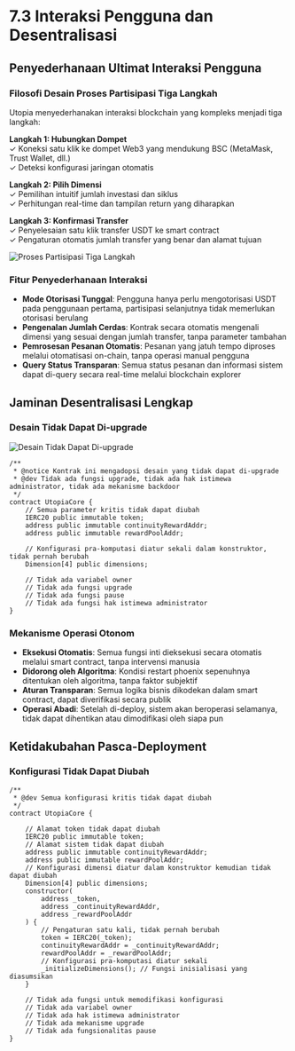 # 7.3 Interaksi Pengguna dan Desentralisasi

## Penyederhanaan Ultimat Interaksi Pengguna

### Filosofi Desain Proses Partisipasi Tiga Langkah

Utopia menyederhanakan interaksi blockchain yang kompleks menjadi tiga langkah:

**Langkah 1: Hubungkan Dompet**  
✓ Koneksi satu klik ke dompet Web3 yang mendukung BSC (MetaMask, Trust Wallet, dll.)  
✓ Deteksi konfigurasi jaringan otomatis

**Langkah 2: Pilih Dimensi**  
✓ Pemilihan intuitif jumlah investasi dan siklus  
✓ Perhitungan real-time dan tampilan return yang diharapkan

**Langkah 3: Konfirmasi Transfer**  
✓ Penyelesaian satu klik transfer USDT ke smart contract  
✓ Pengaturan otomatis jumlah transfer yang benar dan alamat tujuan

![Proses Partisipasi Tiga Langkah](/images/图26.svg)

### Fitur Penyederhanaan Interaksi

- **Mode Otorisasi Tunggal**: Pengguna hanya perlu mengotorisasi USDT pada penggunaan pertama, partisipasi selanjutnya tidak memerlukan otorisasi berulang
- **Pengenalan Jumlah Cerdas**: Kontrak secara otomatis mengenali dimensi yang sesuai dengan jumlah transfer, tanpa parameter tambahan
- **Pemrosesan Pesanan Otomatis**: Pesanan yang jatuh tempo diproses melalui otomatisasi on-chain, tanpa operasi manual pengguna
- **Query Status Transparan**: Semua status pesanan dan informasi sistem dapat di-query secara real-time melalui blockchain explorer

## Jaminan Desentralisasi Lengkap

### Desain Tidak Dapat Di-upgrade

![Desain Tidak Dapat Di-upgrade](/images/图27.svg)

```solidity
/**
 * @notice Kontrak ini mengadopsi desain yang tidak dapat di-upgrade
 * @dev Tidak ada fungsi upgrade, tidak ada hak istimewa administrator, tidak ada mekanisme backdoor
 */
contract UtopiaCore {
    // Semua parameter kritis tidak dapat diubah
    IERC20 public immutable token;
    address public immutable continuityRewardAddr;
    address public immutable rewardPoolAddr;
    
    // Konfigurasi pra-komputasi diatur sekali dalam konstruktor, tidak pernah berubah
    Dimension[4] public dimensions;
    
    // Tidak ada variabel owner
    // Tidak ada fungsi upgrade
    // Tidak ada fungsi pause
    // Tidak ada fungsi hak istimewa administrator
}
```

### Mekanisme Operasi Otonom

- **Eksekusi Otomatis**: Semua fungsi inti dieksekusi secara otomatis melalui smart contract, tanpa intervensi manusia
- **Didorong oleh Algoritma**: Kondisi restart phoenix sepenuhnya ditentukan oleh algoritma, tanpa faktor subjektif
- **Aturan Transparan**: Semua logika bisnis dikodekan dalam smart contract, dapat diverifikasi secara publik
- **Operasi Abadi**: Setelah di-deploy, sistem akan beroperasi selamanya, tidak dapat dihentikan atau dimodifikasi oleh siapa pun

## Ketidakubahan Pasca-Deployment

### Konfigurasi Tidak Dapat Diubah

```solidity
/**
 * @dev Semua konfigurasi kritis tidak dapat diubah
 */
contract UtopiaCore {
    
    // Alamat token tidak dapat diubah
    IERC20 public immutable token;
    // Alamat sistem tidak dapat diubah
    address public immutable continuityRewardAddr;
    address public immutable rewardPoolAddr;
    // Konfigurasi dimensi diatur dalam konstruktor kemudian tidak dapat diubah
    Dimension[4] public dimensions;
    constructor(
        address _token,
        address _continuityRewardAddr,
        address _rewardPoolAddr
    ) {
        // Pengaturan satu kali, tidak pernah berubah
        token = IERC20(_token);
        continuityRewardAddr = _continuityRewardAddr;
        rewardPoolAddr = _rewardPoolAddr;
        // Konfigurasi pra-komputasi diatur sekali
        _initializeDimensions(); // Fungsi inisialisasi yang diasumsikan
    }
    
    // Tidak ada fungsi untuk memodifikasi konfigurasi
    // Tidak ada variabel owner
    // Tidak ada hak istimewa administrator
    // Tidak ada mekanisme upgrade
    // Tidak ada fungsionalitas pause
}
```